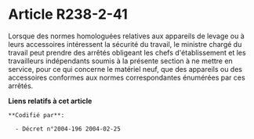 # Article R238-2-41

Lorsque des normes homologuées relatives aux appareils de levage ou à leurs accessoires intéressent la sécurité du travail,
le ministre chargé du travail peut prendre des arrêtés obligeant les chefs d'établissement et les travailleurs indépendants
soumis à la présente section à ne mettre en service, pour ce qui concerne le matériel neuf, que des appareils ou des
accessoires conformes aux normes correspondantes énumérées par ces arrêtés.

**Liens relatifs à cet article**

	**Codifié par**:

	  - Décret n°2004-196 2004-02-25
